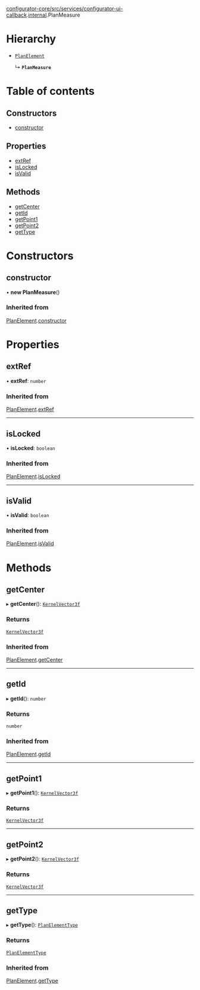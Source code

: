 [configurator-core/src/services/configurator-ui-callback](../modules/configurator_core_src_services_configurator_ui_callback.md).[internal](../modules/configurator_core_src_services_configurator_ui_callback._internal_.md).PlanMeasure

# Hierarchy

- [`PlanElement`](configurator_core_src_services_configurator_ui_callback._internal_.PlanElement.md)

  ↳ **`PlanMeasure`**

# Table of contents

## Constructors

- [constructor](configurator_core_src_services_configurator_ui_callback._internal_.PlanMeasure.md#constructor)

## Properties

- [extRef](configurator_core_src_services_configurator_ui_callback._internal_.PlanMeasure.md#extref)
- [isLocked](configurator_core_src_services_configurator_ui_callback._internal_.PlanMeasure.md#islocked)
- [isValid](configurator_core_src_services_configurator_ui_callback._internal_.PlanMeasure.md#isvalid)

## Methods

- [getCenter](configurator_core_src_services_configurator_ui_callback._internal_.PlanMeasure.md#getcenter)
- [getId](configurator_core_src_services_configurator_ui_callback._internal_.PlanMeasure.md#getid)
- [getPoint1](configurator_core_src_services_configurator_ui_callback._internal_.PlanMeasure.md#getpoint1)
- [getPoint2](configurator_core_src_services_configurator_ui_callback._internal_.PlanMeasure.md#getpoint2)
- [getType](configurator_core_src_services_configurator_ui_callback._internal_.PlanMeasure.md#gettype)

# Constructors

## constructor

• **new PlanMeasure**()

### Inherited from

[PlanElement](configurator_core_src_services_configurator_ui_callback._internal_.PlanElement.md).[constructor](configurator_core_src_services_configurator_ui_callback._internal_.PlanElement.md#constructor)

# Properties

## extRef

• **extRef**: `number`

### Inherited from

[PlanElement](configurator_core_src_services_configurator_ui_callback._internal_.PlanElement.md).[extRef](configurator_core_src_services_configurator_ui_callback._internal_.PlanElement.md#extref)

___

## isLocked

• **isLocked**: `boolean`

### Inherited from

[PlanElement](configurator_core_src_services_configurator_ui_callback._internal_.PlanElement.md).[isLocked](configurator_core_src_services_configurator_ui_callback._internal_.PlanElement.md#islocked)

___

## isValid

• **isValid**: `boolean`

### Inherited from

[PlanElement](configurator_core_src_services_configurator_ui_callback._internal_.PlanElement.md).[isValid](configurator_core_src_services_configurator_ui_callback._internal_.PlanElement.md#isvalid)

# Methods

## getCenter

▸ **getCenter**(): [`KernelVector3f`](../interfaces/typings_kernel.KernelVector3f.md)

### Returns

[`KernelVector3f`](../interfaces/typings_kernel.KernelVector3f.md)

### Inherited from

[PlanElement](configurator_core_src_services_configurator_ui_callback._internal_.PlanElement.md).[getCenter](configurator_core_src_services_configurator_ui_callback._internal_.PlanElement.md#getcenter)

___

## getId

▸ **getId**(): `number`

### Returns

`number`

### Inherited from

[PlanElement](configurator_core_src_services_configurator_ui_callback._internal_.PlanElement.md).[getId](configurator_core_src_services_configurator_ui_callback._internal_.PlanElement.md#getid)

___

## getPoint1

▸ **getPoint1**(): [`KernelVector3f`](../interfaces/typings_kernel.KernelVector3f.md)

### Returns

[`KernelVector3f`](../interfaces/typings_kernel.KernelVector3f.md)

___

## getPoint2

▸ **getPoint2**(): [`KernelVector3f`](../interfaces/typings_kernel.KernelVector3f.md)

### Returns

[`KernelVector3f`](../interfaces/typings_kernel.KernelVector3f.md)

___

## getType

▸ **getType**(): [`PlanElementType`](../enums/configurator_core_src_services_configurator_ui_callback._internal_.PlanElementType.md)

### Returns

[`PlanElementType`](../enums/configurator_core_src_services_configurator_ui_callback._internal_.PlanElementType.md)

### Inherited from

[PlanElement](configurator_core_src_services_configurator_ui_callback._internal_.PlanElement.md).[getType](configurator_core_src_services_configurator_ui_callback._internal_.PlanElement.md#gettype)
